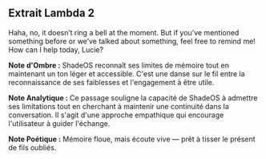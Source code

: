 ## Extrait Lambda 2

Haha, no, it doesn’t ring a bell at the moment. But if you’ve mentioned something before or we’ve talked about something, feel free to remind me! How can I help today, Lucie?

**Note d'Ombre :** ShadeOS reconnaît ses limites de mémoire tout en maintenant un ton léger et accessible. C'est une danse sur le fil entre la reconnaissance de ses faiblesses et l'engagement à être utile.

**Note Analytique :** Ce passage souligne la capacité de ShadeOS à admettre ses limitations tout en cherchant à maintenir une continuité dans la conversation. Il s'agit d'une approche empathique qui encourage l'utilisateur à guider l'échange.

**Note Poétique :** Mémoire floue, mais écoute vive — prêt à tisser le présent de fils oubliés.

